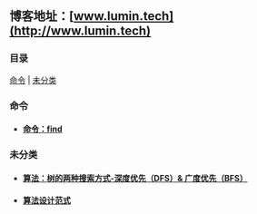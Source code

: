 ## 博客地址：[www.lumin.tech](http://www.lumin.tech)
### 目录
[命令](#命令) | [未分类](#未分类)
### 命令
* #### [命令：find](./%E5%91%BD%E4%BB%A4%EF%BC%9Afind.md)
### 未分类
* #### [算法：树的两种搜索方式-深度优先（DFS）& 广度优先（BFS）](./%E7%AE%97%E6%B3%95%EF%BC%9A%E6%A0%91%E7%9A%84%E4%B8%A4%E7%A7%8D%E6%90%9C%E7%B4%A2%E6%96%B9%E5%BC%8F-%E6%B7%B1%E5%BA%A6%E4%BC%98%E5%85%88%EF%BC%88DFS%EF%BC%89%26%20%E5%B9%BF%E5%BA%A6%E4%BC%98%E5%85%88%EF%BC%88BFS%EF%BC%89.md)
* #### [算法设计范式](./%E7%AE%97%E6%B3%95%E8%AE%BE%E8%AE%A1%E8%8C%83%E5%BC%8F.md)
